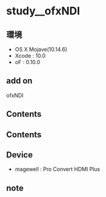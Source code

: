 # study__ofxNDI #

## 環境 ##
*	OS X Mojave(10.14.6)
*	Xcode : 10.0
*	oF : 0.10.0

## add on ##
ofxNDI  

## Contents ##

## Contents ##


## Device ##
*	magewell : Pro Convert HDMI Plus

## note ##






